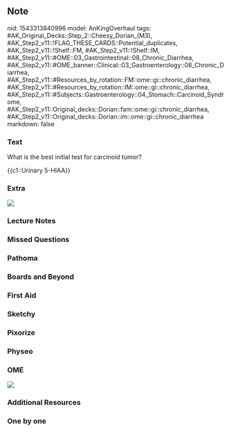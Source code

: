 ## Note
nid: 1543313840996
model: AnKingOverhaul
tags: #AK_Original_Decks::Step_2::Cheesy_Dorian_(M3), #AK_Step2_v11::!FLAG_THESE_CARDS::Potential_duplicates, #AK_Step2_v11::!Shelf::FM, #AK_Step2_v11::!Shelf::IM, #AK_Step2_v11::#OME::03_Gastrointestinal::08_Chronic_Diarrhea, #AK_Step2_v11::#OME_banner::Clinical::03_Gastroenterology::08_Chronic_Diarrhea, #AK_Step2_v11::#Resources_by_rotation::FM::ome::gi::chronic_diarrhea, #AK_Step2_v11::#Resources_by_rotation::IM::ome::gi::chronic_diarrhea, #AK_Step2_v11::#Subjects::Gastroenterology::04_Stomach::Carcinoid_Syndrome, #AK_Step2_v11::Original_decks::Dorian::fam::ome::gi::chronic_diarrhea, #AK_Step2_v11::Original_decks::Dorian::im::ome::gi::chronic_diarrhea
markdown: false

### Text
What is the best initial test for carcinoid tumor?
<div>
  {{c1::Urinary 5-HIAA}}
</div>

### Extra
<div><img src="paste-148279450927107.jpg"></div>

### Lecture Notes


### Missed Questions


### Pathoma


### Boards and Beyond


### First Aid


### Sketchy


### Pixorize


### Physeo


### OME
<div class="ome-widget">
  <a href=
  "https://onlinemeded.org/spa/gastroenterology/chronic-diarrhea/acquire?ref=anki">
  <img src="_OME_AnkiFlashcards_Lesson_2.png"></a>
</div>

### Additional Resources


### One by one

